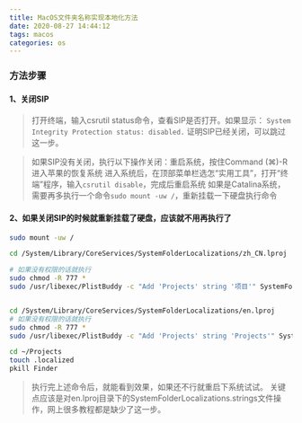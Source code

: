 ```yaml
---
title: MacOS文件夹名称实现本地化方法
date: 2020-08-27 14:44:12
tags: macos
categories: os
---
```

### 方法步骤

#### 1、关闭SIP
> 打开终端，输入csrutil status命令，查看SIP是否打开。如果显示：
`System Integrity Protection status: disabled.`
证明SIP已经关闭，可以跳过这一步。

> 如果SIP没有关闭，执行以下操作关闭：重启系统，按住Command (⌘)-R进入苹果的恢复系统
进入系统后，在顶部菜单栏选怎“实用工具”，打开“终端”程序，输入`csrutil disable`，完成后重启系统
如果是Catalina系统，需要再多执行一个命令`sudo mount -uw /`，重新挂载一下硬盘执行命令

#### 2、如果关闭SIP的时候就重新挂载了硬盘，应该就不用再执行了
```sh
sudo mount -uw /

cd /System/Library/CoreServices/SystemFolderLocalizations/zh_CN.lproj

# 如果没有权限的话就执行
sudo chmod -R 777 *
sudo /usr/libexec/PlistBuddy -c "Add 'Projects' string '项目'" SystemFolderLocalizations.strings


cd /System/Library/CoreServices/SystemFolderLocalizations/en.lproj
# 如果没有权限的话就执行
sudo chmod -R 777 *
sudo /usr/libexec/PlistBuddy -c "Add 'Projects' string 'Projects'" SystemFolderLocalizations.strings 

cd ~/Projects
touch .localized
pkill Finder
```

> 执行完上述命令后，就能看到效果，如果还不行就重启下系统试试。
关键点应该是对en.lproj目录下的SystemFolderLocalizations.strings文件操作，网上很多教程都是缺少了这一步。
